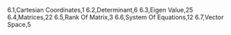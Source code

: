 6.1,Cartesian Coordinates,1
6.2,Determinant,6
6.3,Eigen Value,25
6.4,Matrices,22
6.5,Rank Of Matrix,3
6.6,System Of Equations,12
6.7,Vector Space,5